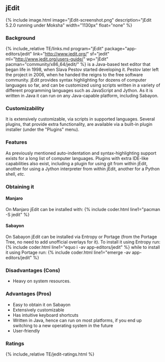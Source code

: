 ## jEdit
{% include image.html image="jEdit-screenshot.png" description="jEdit 5.2.0 running under Moksha" width="1130px" float="none" %}

### Background
{% include_relative TE/links.md program="jEdit" package="app-editors/jedit" link="http://www.jedit.org/" sf="jedit" ml="http://www.jedit.org/users-guide/" wp="jEdit" pacman="community/x86_64/jedit/" %} is a Java-based text editor that began life in 1998, when Slava Pestov started developing it. Pestov later left the project in 2006, when he handed the reigns to the free software community. jEdit provides syntax highlighting for dozens of computer languages so far, and can be customized using scripts written in a variety of different programming languages such as JavaScript and Jython. As it is written in Java it can run on any Java-capable platform, including Sabayon.

### Customizability
It is extensively customizable, via scripts in supported languages. Several plugins, that provide extra functionality, are available via a built-in plugin installer (under the "Plugins" menu).

### Features
As previously mentioned auto-indentation and syntax-highlighting support exists for a long list of computer languages. Plugins with extra IDE-like capabilities also exist, including a plugin for using git from within jEdit, another for using a Jython interpreter from within jEdit, another for a Python shell, *etc.*

### Obtaining it
#### Manjaro
On Manjaro jEdit can be installed with:
{% include coder.html line1="pacman -S jedit" %}

#### Sabayon
On Sabayon jEdit can be installed via Entropy or Portage (from the Portage Tree, no need to add unofficial overlays for it). To install it using Entropy run:
{% include coder.html line1="equo i -av app-editors/jedit" %}
while to install it using Portage run:
{% include coder.html line1="emerge -av app-editors/jedit" %}

### Disadvantages (Cons)
* Heavy on system resources.

### Advantages (Pros)
* Easy to obtain it on Sabayon
* Extensively customizable
* Has intuitive keyboard shortcuts
* Written in Java, hence can run on most platforms, if you end up switching to a new operating system in the future
* User-friendly

### Ratings
{% include_relative TE/jedit-ratings.html %}
